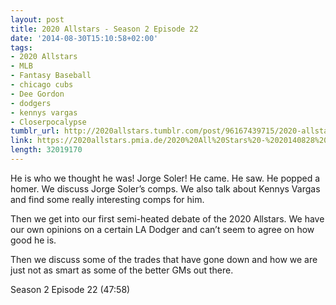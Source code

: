 ```yaml
---
layout: post
title: 2020 Allstars - Season 2 Episode 22
date: '2014-08-30T15:10:58+02:00'
tags:
- 2020 Allstars
- MLB
- Fantasy Baseball
- chicago cubs
- Dee Gordon
- dodgers
- kennys vargas
- Closerpocalypse
tumblr_url: http://2020allstars.tumblr.com/post/96167439715/2020-allstars-season-2-episode-22
link: https://2020allstars.pmia.de/2020%20All%20Stars%20-%2020140828%20-%20Season%202%20Episode%2022%20%2837%29%20-%20Final.mp3
length: 32019170
---
```

He is who we thought he was!  Jorge Soler!  He came.  He saw.  He popped a homer.  We discuss Jorge Soler’s comps.  We also talk about Kennys Vargas and find some really interesting comps for him.

Then we get into our first semi-heated debate of the 2020 Allstars.  We have our own opinions on a certain LA Dodger and can’t seem to agree on how good he is.

Then we discuss some of the trades that have gone down and how we are just not as smart as some of the better GMs out there.

Season 2 Episode 22 (47:58)
